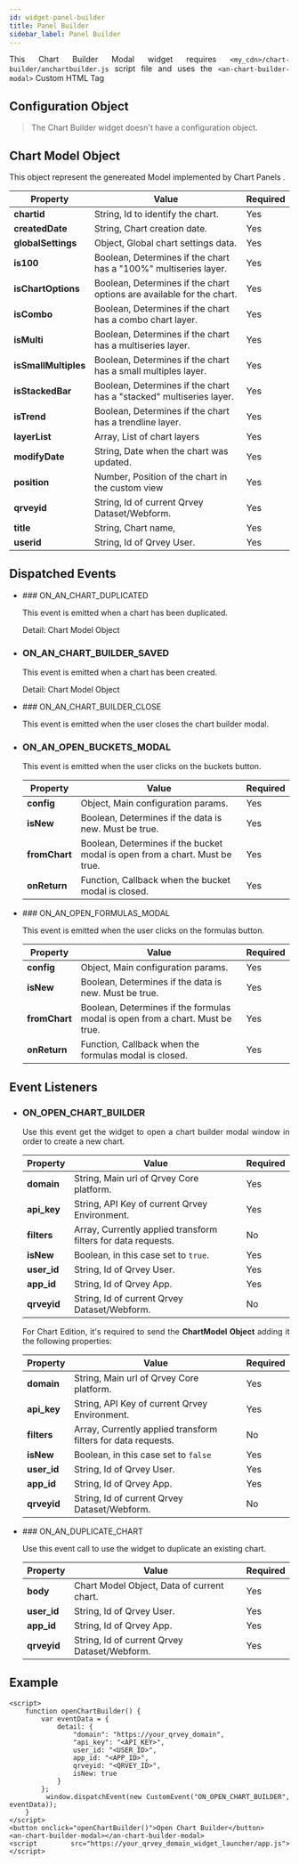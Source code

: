 ```yaml
---
id: widget-panel-builder
title: Panel Builder
sidebar_label: Panel Builder
---
```


<div style="text-align: justify">

This Chart Builder Modal widget requires `<my_cdn>/chart-builder/anchartbuilder.js` script file and 
uses the `<an-chart-builder-modal>` Custom HTML Tag

## Configuration Object
> The Chart Builder widget doesn't have a configuration object.

## Chart Model Object

This object represent the genereated Model implemented by Chart Panels .

| **Property** | **Value** | **Required** |
| --- | --- | --- |
| **chartid** | String, Id to identify the chart. | Yes |
| **createdDate** | String, Chart creation date. | Yes |
| **globalSettings** | Object, Global chart settings data. | Yes |
| **is100** | Boolean, Determines if the chart has a &quot;100%&quot; multiseries layer. | Yes |
| **isChartOptions** | Boolean, Determines if the chart options are available for the chart. | Yes |
| **isCombo** | Boolean, Determines if the chart has a combo chart layer. | Yes |
| **isMulti** | Boolean, Determines if the chart has a multiseries layer. | Yes |
| **isSmallMultiples** | Boolean, Determines if the chart has a small multiples layer. | Yes |
| **isStackedBar** | Boolean, Determines if the chart has a &quot;stacked&quot; multiseries layer. | Yes |
| **isTrend** | Boolean, Determines if the chart has a trendline layer. | Yes |
| **layerList** | Array, List of chart layers | Yes |
| **modifyDate** | String, Date when the chart was updated. | Yes |
| **position** | Number, Position of the chart in the custom view | Yes |
| **qrveyid** | String, Id of current Qrvey Dataset/Webform. | Yes |
| **title** | String, Chart name, | Yes |
| **userid** | String, Id of Qrvey User. | Yes |

## Dispatched Events

* ### ON_AN_CHART_DUPLICATED

    This event is emitted when a chart has been duplicated.

    Detail: Chart Model Object

* ### ON_AN_CHART_BUILDER_SAVED

    This event is emitted when a chart has been created.

    Detail: Chart Model Object

* ### ON_AN_CHART_BUILDER_CLOSE

    This event is emitted when the user closes the chart builder modal.

* ### ON_AN_OPEN_BUCKETS_MODAL

    This event is emitted when the user clicks on the buckets button.

    | **Property** | **Value** | **Required** |
    | --- | --- | --- |
    | **config** | Object, Main configuration params. | Yes |
    | **isNew** | Boolean, Determines if the data is new. Must be true. | Yes |
    | **fromChart** | Boolean, Determines if the bucket modal is open from a chart. Must be true. | Yes |
    | **onReturn** | Function, Callback when the bucket modal is closed. | Yes |

* ### ON_AN_OPEN_FORMULAS_MODAL

    This event is emitted when the user clicks on the formulas button.

    | **Property** | **Value** | **Required** |
    | --- | --- | --- |
    | **config** | Object, Main configuration params. | Yes |
    | **isNew** | Boolean, Determines if the data is new. Must be true. | Yes |
    | **fromChart** | Boolean, Determines if the formulas modal is open from a chart. Must be true. | Yes |
    | **onReturn** | Function, Callback when the formulas modal is closed. | Yes |

## Event Listeners

* ### ON_OPEN_CHART_BUILDER

    Use this event get the widget to open a chart builder modal window in order to create a new chart.

    | **Property** | **Value** | **Required** |
    | --- | --- | --- |
    | **domain** | String, Main url of Qrvey Core platform. | Yes |
    | **api_key** | String, API Key of current Qrvey Environment. | Yes |
    | **filters** | Array, Currently applied transform filters for data requests. | No |
    | **isNew** | Boolean, in this case set to `true`. | Yes |
    | **user_id** | String, Id of Qrvey User. | Yes |
    | **app_id** | String, Id of Qrvey App. | Yes |
    | **qrveyid** | String, Id of current Qrvey Dataset/Webform. | No |
    
    For Chart Edition, it's required to send the **ChartModel Object** adding it the following properties:

    | **Property** | **Value** | **Required** |
    | --- | --- | --- |
    | **domain** | String, Main url of Qrvey Core platform. | Yes |
    | **api_key** | String, API Key of current Qrvey Environment. | Yes |
    | **filters** | Array, Currently applied transform filters for data requests. | No |
    | **isNew** | Boolean, in this case set to `false` | Yes |
    | **user_id** | String, Id of Qrvey User. | Yes |
    | **app_id** | String, Id of Qrvey App. | Yes |
    | **qrveyid** | String, Id of current Qrvey Dataset/Webform. | No |

* ### ON_AN_DUPLICATE_CHART

    Use this event call to use the widget to duplicate an existing chart.

    | **Property** | **Value** | **Required** |
    | --- | --- | --- |
    | **body** | Chart Model Object, Data of current chart. | Yes |
    | **user_id** | String, Id of Qrvey User. | Yes |
    | **app_id** | String, Id of Qrvey App. | Yes |
    | **qrveyid** | String, Id of current Qrvey Dataset/Webform. | Yes |

## Example
```
<script>
    function openChartBuilder() {
        var eventData = {
            detail: {
                "domain": "https://your_qrvey_domain",
                "api_key": "<API_KEY>",
                user_id: "<USER_ID>",
                app_id: "<APP_ID>",
                qrveyid: "<QRVEY_ID>",
                isNew: true
            }
        };
        window.dispatchEvent(new CustomEvent("ON_OPEN_CHART_BUILDER", eventData));
    }
</script>
<button onclick="openChartBuilder()">Open Chart Builder</button>
<an-chart-builder-modal></an-chart-builder-modal>
<script src="https://your_qrvey_domain_widget_launcher/app.js"></script>
```